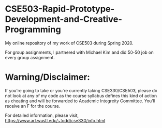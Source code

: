 # CSE503-Rapid-Prototype-Development-and-Creative-Programming

My online repository of my work of CSE503 during Spring 2020.

For group assignments, I partnered with Michael Kim and did 50-50 job on every group assignment.

# Warning/Disclaimer:

If you're going to take or you're currently taking CSE330/CSE503, please do not look at any of my code as the course syllabus defines this kind of action as cheating and will be forwarded to Academic Integreity Committee. You'll receive an F for the course.

For detailed information, please visit, https://www.arl.wustl.edu/~todd/cse330/info.html

